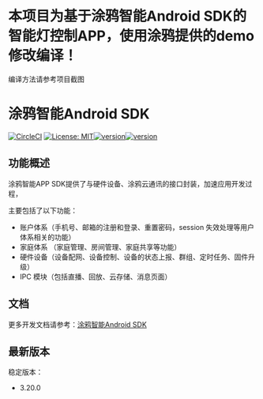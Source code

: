# 本项目为基于涂鸦智能Android SDK的智能灯控制APP，使用涂鸦提供的demo修改编译！
编译方法请参考项目截图

# 涂鸦智能Android SDK

[![CircleCI](https://circleci.com/gh/TuyaInc/tuyasmart_home_android_sdk/tree/master.svg?style=svg)](https://circleci.com/gh/TuyaInc/tuyasmart_home_android_sdk/tree/master)  [![License: MIT](https://img.shields.io/badge/License-MIT-yellow.svg)](https://opensource.org/licenses/MIT)[![version](https://img.shields.io/badge/release-3.20.0-brightgreen)](https://tuyainc.github.io/tuyasmart_home_android_sdk_doc/zh-hans/resource/Update_Log.html)[![version](https://img.shields.io/badge/docs-brightgreen)](https://tuyainc.github.io/tuyasmart_home_android_sdk_doc/)

## 功能概述

涂鸦智能APP SDK提供了与硬件设备、涂鸦云通讯的接口封装，加速应用开发过程，

主要包括了以下功能：

- 账户体系（手机号、邮箱的注册和登录、重置密码，session 失效处理等用户体系相关的功能）
- 家庭体系 （家庭管理、房间管理、家庭共享等功能）
- 硬件设备（设备配网、设备控制、设备的状态上报、群组、定时任务、固件升级）
- IPC 模块（包括直播、回放、云存储、消息页面）

## 文档

更多开发文档请参考：[涂鸦智能Android SDK](https://tuyainc.github.io/tuyasmart_home_android_sdk_doc/zh-hans/)

## 最新版本

稳定版本：

* 3.20.0


